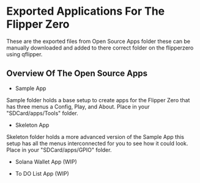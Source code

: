 # Exported Applications For The Flipper Zero

These are the exported files from Open Source Apps folder these can be manually downloaded and added to there correct folder on the flipperzero using qflipper.

## Overview Of The Open Source Apps

* Sample App

Sample folder holds a base setup to create apps for the Flipper Zero that has three menus a Config, Play, and About.
Place in your "SDCard/apps/Tools" folder.

* Skeleton App

Skeleton folder holds a more advanced version of the Sample App this setup has all the menus interconnected for you to see how it could look. Place in your "SDCard/apps/GPIO" folder.

* Solana Wallet App (WIP)

* To DO List App (WIP)
